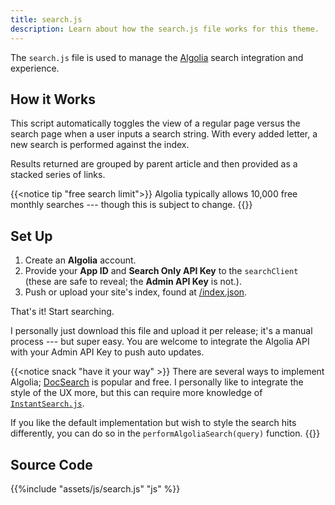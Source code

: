 ```yaml
---
title: search.js
description: Learn about how the search.js file works for this theme.
---
```


The `search.js` file is used to manage the [Algolia](https://www.algolia.com/) search integration and experience.

## How it Works

This script automatically toggles the view of a regular page versus the search page when a user inputs a search string. With every added letter, a new search is performed against the index.

Results returned are grouped by parent article and then provided as a stacked series of links.

{{<notice tip "free search limit">}}
Algolia typically allows 10,000 free monthly searches --- though this is subject to change.
{{</notice>}}

## Set Up 

1. Create an **Algolia** account.
2. Provide your **App ID** and **Search Only API Key** to the `searchClient` (these are safe to reveal; the **Admin API Key** is not.).
3. Push or upload your site's index, found at [/index.json](/index.json).

That's it! Start searching. 

I personally just download this file and upload it per release; it's a manual process --- but super easy. You are welcome to integrate the Algolia API with your Admin API Key to push auto updates.

{{<notice snack "have it your way" >}}
There are several ways to implement Algolia; [DocSearch](https://docsearch.algolia.com/) is popular and free. I personally like to integrate the style of the UX more, but this can require more knowledge of [`InstantSearch.js`](https://www.algolia.com/doc/guides/building-search-ui/what-is-instantsearch/js/). 

If you like the default implementation but wish to style the search hits differently, you can do so in the `performAlgoliaSearch(query)` function.
{{</notice>}}


## Source Code 

{{%include "assets/js/search.js" "js" %}}